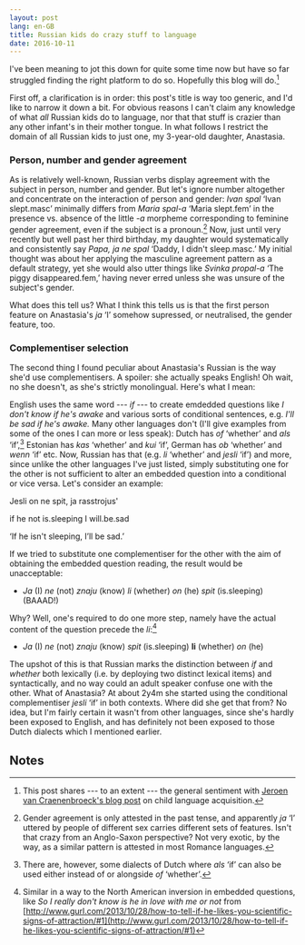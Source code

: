 ```yaml
---
layout: post
lang: en-GB
title: Russian kids do crazy stuff to language
date: 2016-10-11
---
```


I've been meaning to jot this down for quite some time now but have so far struggled finding the right platform to do so. Hopefully this blog will do.[^1]

First off, a clarification is in order: this post's title is way too generic, and I'd like to narrow it down a bit. For obvious reasons I can't claim any knowledge of what *all* Russian kids do to language, nor that that stuff is crazier than any other infant's in their mother tongue. In what follows I restrict the domain of all Russian kids to just one, my 3-year-old daughter, Anastasia.

### Person, number and gender agreement ###

As is relatively well-known, Russian verbs display agreement with the subject in person, number and gender. But let's ignore number altogether and concentrate on the interaction of person and gender: *Ivan spal* ‘Ivan slept.<font style="font-feature-settings: 'smcp'">masc</font>’ minimally differs from *Maria spal-a* ‘Maria slept.<font style="font-feature-settings: 'smcp'">fem</font>’ in the presence vs. absence of the little *-a* morpheme corresponding to feminine gender agreement, even if the subject is a pronoun.[^2] Now, just until very recently but well past her third birthday, my daughter would systematically and consistently say *Papa, ja ne spal* ‘Daddy, I didn't sleep.<font style="font-feature-settings: 'smcp'">masc</font>.’ My initial thought was about her applying the masculine agreement pattern as a default strategy, yet she would also utter things like *Svinka propal-a* ‘The piggy disappeared.<font style="font-feature-settings: 'smcp'">fem</font>,’ having never erred unless she was unsure of the subject's gender. 

What does this tell us? What I think this tells us is that the first person feature on Anastasia's *ja* ‘I’ somehow supressed, or neutralised, the gender feature, too.

### Complementiser selection ###

The second thing I found peculiar about Anastasia's Russian is the way she'd use complementisers. A spoiler: she actually speaks English! Oh wait, no she doesn't, as she's strictly monolingual. Here's what I mean:

English uses the same word --- *if* --- to create emdedded questions like *I don't know if he's awake* and various sorts of conditional sentences, e.g. *I'll be sad if he's awake.* Many other languages don't (I'll give examples from some of the ones I can more or less speak): Dutch has *of* ‘whether’ and *als* ‘if’,[^3] Estonian has *kas* ‘whether’ and *kui* ‘if’, German has *ob* ‘whether’ and *wenn* ‘if’ etc. Now, Russian has that (e.g. *li* ‘whether’ and *jesli* ‘if’) and more, since unlike the other languages I've just listed, simply substituting one for the other is not sufficient to alter an embedded question into a conditional or vice versa. Let's consider an example:

<div data-gloss>
<p>Jesli on ne spit, ja rasstrojus'</p>
<p>if he not is.sleeping I will.be.sad</p>
<p>‘If he isn't sleeping, I’ll be sad.’</p>
</div>

If we tried to substitute one complementiser for the other with the aim of obtaining the embedded question reading, the result would be unacceptable:

* *Ja* (I) *ne* (not) *znaju* (know) *li* (whether) *on* (he) *spit* (is.sleeping) (BAAAD!)

Why? Well, one's required to do one more step, namely have the actual content of the question precede the *li*:[^4]

* *Ja* (I) *ne* (not) *znaju* (know) *spit* (is.sleeping) **li** (whether) *on* (he)

The upshot of this is that Russian marks the distinction between *if* and *whether* both lexically (i.e. by deploying two distinct lexical items) and syntactically, and no way could an adult speaker confuse one with the other. What of Anastasia? At about 2y4m she started using the conditional complementiser *jesli* ‘if’ in both contexts. Where did she get that from? No idea, but I'm fairly certain it wasn't from other languages, since she's hardly been exposed to English, and has definitely not been exposed to those Dutch dialects which I mentioned earlier.

## Notes ##

[^1]: This post shares --- to an extent --- the general sentiment with [Jeroen van Craenenbroeck's blog post](http://jeroenvancraenenbroeck.net/blog/2014/11/9/eliass-adventures-in-comp-agreement-land) on child language acquisition.

[^2]: Gender agreement is only attested in the past tense, and apparently *ja* ‘I’ uttered by people of different sex carries different sets of features. Isn't that crazy from an Anglo-Saxon perspective? Not very exotic, by the way, as a similar pattern is attested in most Romance languages.

[^3]: There are, however, some dialects of Dutch where *als* ‘if’ can also be used either instead of or alongside *of* ‘whether’. 

[^4]: Similar in a way to the North American inversion in embedded questions, like *So I really don't know is he in love with me or not* from [http://www.gurl.com/2013/10/28/how-to-tell-if-he-likes-you-scientific-signs-of-attraction/#1](http://www.gurl.com/2013/10/28/how-to-tell-if-he-likes-you-scientific-signs-of-attraction/#1)




